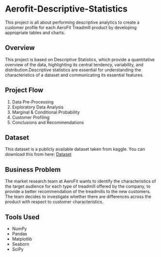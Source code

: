# Aerofit-Descriptive-Statistics
This project is all about performing descriptive analytics to create a customer profile for each AeroFit Treadmill product by developing appropriate tables and charts.

## **Overview**
This project is based on Descriptive Statistics, which provide a quantitative overview of the data, highlighting its central tendency, variability, and distribution.Descriptive statistics are essential for understanding the characteristics of a dataset and communicating its essential features.

## **Project Flow** 
  1. Data Pre-Processing
  2. Exploratory Data Analysis
  3. Marginal & Conditional Probability
  4. Customer Profiling
  5. Conclusions and Recommendations

## **Dataset**
This dataset is a publicly available dataset taken from kaggle. 
You can download this from here: [Dataset](https://www.kaggle.com/datasets/sushantpatil04/aerofit?select=aerofit_treadmill.csv)

## **Business Problem**
The market research team at AeroFit wants to identify the characteristics of the target audience for each type of treadmill offered by the company, to provide a better recommendation of the treadmills to the new customers. The team decides to investigate whether there are differences across the product with respect to customer characteristics.

## **Tools Used**
- NumPy
- Pandas
- Matplotlib
- Seaborn
- SciPy
